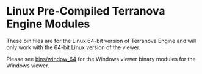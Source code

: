 # Linux Pre-Compiled Terranova Engine Modules

These bin files are for the Linux 64-bit version of Terranova Engine 
and will only work with the 64-bit Linux version of the viewer.

Please see [bins/window_64](bins/window_64) for the Windows 
viewer binary modules for the Windows viewer.